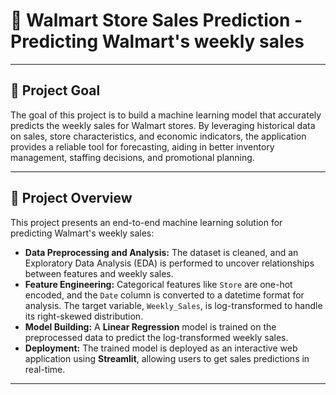 # 🛒 Walmart Store Sales Prediction  - Predicting Walmart's weekly sales

---

## 📌 Project Goal
The goal of this project is to build a machine learning model that accurately predicts the weekly sales for Walmart stores. By leveraging historical data on sales, store characteristics, and economic indicators, the application provides a reliable tool for forecasting, aiding in better inventory management, staffing decisions, and promotional planning.

---

## 📖 Project Overview
This project presents an end-to-end machine learning solution for predicting Walmart's weekly sales:

- **Data Preprocessing and Analysis:** The dataset is cleaned, and an Exploratory Data Analysis (EDA) is performed to uncover relationships between features and weekly sales.
- **Feature Engineering:** Categorical features like `Store` are one-hot encoded, and the `Date` column is converted to a datetime format for analysis. The target variable, `Weekly_Sales`, is log-transformed to handle its right-skewed distribution.
- **Model Building:** A **Linear Regression** model is trained on the preprocessed data to predict the log-transformed weekly sales.
- **Deployment:** The trained model is deployed as an interactive web application using **Streamlit**, allowing users to get sales predictions in real-time.

---
